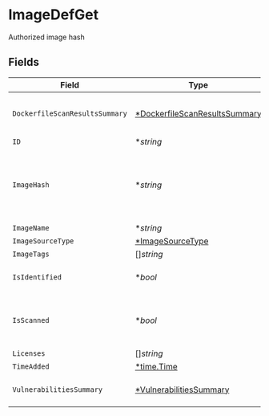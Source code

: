 # ImageDefGet

Authorized image hash


## Fields

| Field                                                                                | Type                                                                                 | Required                                                                             | Description                                                                          |
| ------------------------------------------------------------------------------------ | ------------------------------------------------------------------------------------ | ------------------------------------------------------------------------------------ | ------------------------------------------------------------------------------------ |
| `DockerfileScanResultsSummary`                                                       | [*DockerfileScanResultsSummary](../../models/shared/dockerfilescanresultssummary.md) | :heavy_minus_sign:                                                                   | dockerfile scan results summary by severity                                          |
| `ID`                                                                                 | **string*                                                                            | :heavy_minus_sign:                                                                   | N/A                                                                                  |
| `ImageHash`                                                                          | **string*                                                                            | :heavy_minus_sign:                                                                   | Valid hash for the image. * will authorize image name without validating hash        |
| `ImageName`                                                                          | **string*                                                                            | :heavy_minus_sign:                                                                   | N/A                                                                                  |
| `ImageSourceType`                                                                    | [*ImageSourceType](../../models/shared/imagesourcetype.md)                           | :heavy_minus_sign:                                                                   | N/A                                                                                  |
| `ImageTags`                                                                          | []*string*                                                                           | :heavy_minus_sign:                                                                   | N/A                                                                                  |
| `IsIdentified`                                                                       | **bool*                                                                              | :heavy_minus_sign:                                                                   | Specify if the image is identified                                                   |
| `IsScanned`                                                                          | **bool*                                                                              | :heavy_minus_sign:                                                                   | Specify if the image has been scanned during CI                                      |
| `Licenses`                                                                           | []*string*                                                                           | :heavy_minus_sign:                                                                   | N/A                                                                                  |
| `TimeAdded`                                                                          | [*time.Time](https://pkg.go.dev/time#Time)                                           | :heavy_minus_sign:                                                                   | N/A                                                                                  |
| `VulnerabilitiesSummary`                                                             | [*VulnerabilitiesSummary](../../models/shared/vulnerabilitiessummary.md)             | :heavy_minus_sign:                                                                   | Vulnerabilities summary by severity                                                  |